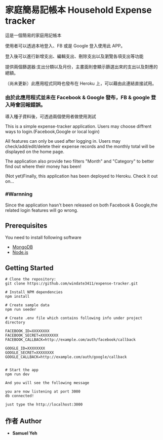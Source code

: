 # 家庭簡易記帳本 Household Expense tracker

這是一個簡易的家庭用記帳本

使用者可以透過本地登入、FB 或是 Google 登入使用此 APP。

登入後可以進行新增支出、編輯支出、刪除支出以及瀏覽各項支出等功能

提供兩個篩選器:支出分類以及月份，主畫面則會顯示篩選出來的支出以及對應的總額。

（尚未更新）此應用程式同時也發布在 Heroku 上，可以藉由此連結直接試用。

### 由於此應用程式並未在 Facebook & Google 發布，FB & google 登入時會回報錯誤。

導入種子資料後，可透過兩個使用者做使用測試

This is a simple expense-tracker application. Users may choose diffrent ways to login.(Facebook,Google or local login)

All features can only be used after logging in. Users may check/add/edit/delete their expense records and the monthly total will be displayed on the home page.

The application also provide two filters "Month" and "Category" to better find out where their money has been!

(Not yet)Finally, this application has been deployed to Heroku. Check it out on...

### #Warnning

Since the application hasn't been released on both Facebook & Google,the related login features will go wrong.

## Prerequisites

You need to install following software

- [MongoDB](https://www.mongodb.com/)
- [Node.js](https://nodejs.org/en/)

## Getting Started

```
# Clone the repository:
git clone https://github.com/windate3411/expense-tracker.git

# Install NPM dependencies
npm install

# Create sample data
npm run seeder

# Create .env file which contains following info under project directory

FACEBOOK_ID=XXXXXXXX
FACEBOOK_SECRET=XXXXXXXX
FACEBOOK_CALLBACK=http://example.com/auth/facebook/callback

GOOGLE_ID=XXXXXXXX
GOOGLE_SECRET=XXXXXXXX
GOOGLE_CALLBACK=http://example.com/auth/google/callback


# Start the app
npm run dev

And you will see the following message

you are now listening at port 3000
db connected!

just type the http://localhost:3000
```

## 作者 Author

- **Samuel Yeh**
